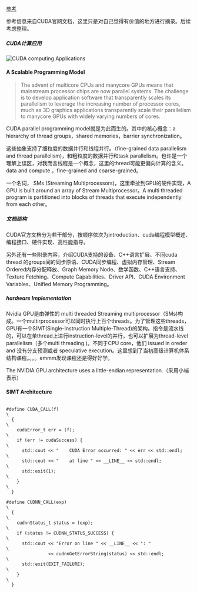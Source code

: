 [参考](https://docs.nvidia.com/cuda/cuda-c-programming-guide/index.html)

参考信息来自CUDA官网文档，这里只是对自己觉得有价值的地方进行摘录。后续考虑整理。

##### CUDA计算应用

![CUDA computing Applications](https://docs.nvidia.com/cuda/cuda-c-programming-guide/graphics/gpu-computing-applications.png)

#### A Scalable Programming Model

> The advent of multicore CPUs and manycore GPUs means that mainstream processor chips are now parallel systems. The challenge is to develop application software that transparently scales its parallelism to leverage the increasing number of processor cores, much as 3D graphics applications transparently scale their parallelism to manycore GPUs with widely varying numbers of cores.

CUDA parallel programming model就是为此而生的。其中的核心概念：a hierarchy of thread groups，shared memories，barrier synchronization。

这些抽象支持了细粒度的数据并行和线程并行。（fine-grained data parallelism and thread parallelism)，和粗粒度的数据并行和task parallelism。也许是一个理解上误区，对我而言线程是一个概念，这里的thread可能更偏向计算的含义。data and compute ，fine-grained and coarse-grained。

一个名词， SMs (Streaming Multiprocessors)，这里牵扯到GPU的硬件实现，A GPU is built around an array of Stream Multiprocessor。A multi threaded program is partitioned into blocks of threads that execute independently from each other。

##### 文档结构

CUDA官方文档分为若干部分，按顺序依次为introduction、cuda编程模型概述、编程接口、硬件实现、高性能指导。

另外还有一些附录内容，介绍CUDA支持的设备、C++语言扩展、不同cuda thread 的groups间的同步原语、CUDA同步编程、虚拟内存管理、Stream Ordered内存分配释放、Graph Memory Node、数学函数、C++语言支持、Texture Fetching、Compute Capabilities、Driver API、CUDA Environment Variables、Unified Memory Programming。



##### hardware Implementation

Nvidia GPU是由弹性的 multi threaded Streaming multiprocessor（SMs)构成。一个multirprocessor可以同时执行上百个threads。为了管理这些threads，GPU有一个SIMT(Single-Instruction Multiple-Thread)的架构。指令是流水线的，可以在单thread上进行instruction-level的并行，也可以扩展为thread-level parallelism（多个multi threading )。不同于CPU core，他们 issued in oreder and 没有分支预测或者 speculative execution。这里想到了当初高级计算机体系结构课程。。。。emmm发现课程还是得好好学。

The NVIDIA GPU architecture uses a little-endian representation.（采用小端表示）

#### SIMT Architecture



```

#define CUDA_CALL(f)                                                           \
  {                                                                            \
    cudaError_t err = (f);                                                     \
    if (err != cudaSuccess) {                                                  \
      std::cout << "    CUDA Error occurred: " << err << std::endl;            \
      std::cout << "    at line " << __LINE__ << std::endl;                    \
      std::exit(1);                                                            \
    }                                                                          \
  }

#define CUDNN_CALL(exp)                                                        \
  {                                                                            \
    cudnnStatus_t status = (exp);                                              \
    if (status != CUDNN_STATUS_SUCCESS) {                                      \
      std::cout << "Error on line " << __LINE__ << ": "                        \
                << cudnnGetErrorString(status) << std::endl;                   \
      std::exit(EXIT_FAILURE);                                                 \
    }                                                                          \
  }
```






















